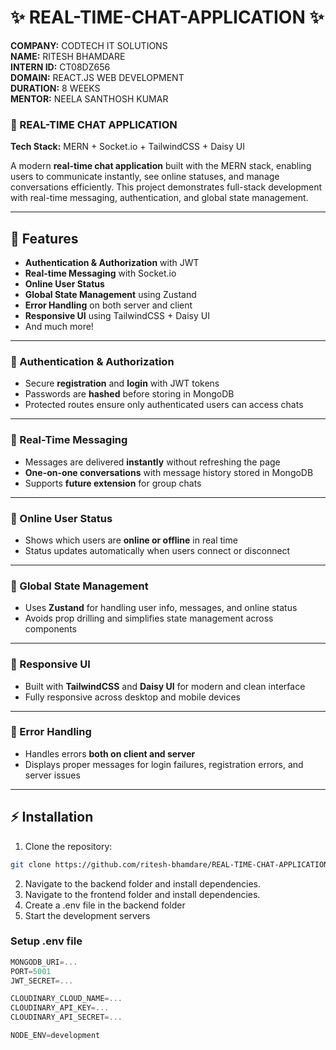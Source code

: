 # ✨ REAL-TIME-CHAT-APPLICATION ✨

**COMPANY:** CODTECH IT SOLUTIONS  
**NAME:** RITESH BHAMDARE   
**INTERN ID:** CT08DZ656  
**DOMAIN:** REACT.JS WEB DEVELOPMENT  
**DURATION:** 8 WEEKS  
**MENTOR:** NEELA SANTHOSH KUMAR  

### 🌟 REAL-TIME CHAT APPLICATION

**Tech Stack:** MERN + Socket.io + TailwindCSS + Daisy UI  

A modern **real-time chat application** built with the MERN stack, enabling users to communicate instantly, see online statuses, and manage conversations efficiently. This project demonstrates full-stack development with real-time messaging, authentication, and global state management.

---

## 🚀 Features

- **Authentication & Authorization** with JWT  
- **Real-time Messaging** with Socket.io  
- **Online User Status**  
- **Global State Management** using Zustand  
- **Error Handling** on both server and client  
- **Responsive UI** using TailwindCSS + Daisy UI  
- And much more!

---

### 🔹 Authentication & Authorization
- Secure **registration** and **login** with JWT tokens  
- Passwords are **hashed** before storing in MongoDB  
- Protected routes ensure only authenticated users can access chats  

---

### 🔹 Real-Time Messaging
- Messages are delivered **instantly** without refreshing the page  
- **One-on-one conversations** with message history stored in MongoDB  
- Supports **future extension** for group chats  

---

### 🔹 Online User Status
- Shows which users are **online or offline** in real time  
- Status updates automatically when users connect or disconnect  

---

### 🔹 Global State Management
- Uses **Zustand** for handling user info, messages, and online status  
- Avoids prop drilling and simplifies state management across components  

---

### 🔹 Responsive UI
- Built with **TailwindCSS** and **Daisy UI** for modern and clean interface  
- Fully responsive across desktop and mobile devices  

---

### 🔹 Error Handling
- Handles errors **both on client and server**  
- Displays proper messages for login failures, registration errors, and server issues  

---

## ⚡ Installation

1. Clone the repository:
```bash
git clone https://github.com/ritesh-bhamdare/REAL-TIME-CHAT-APPLICATION.git

```
2. Navigate to the backend folder and install dependencies.
3. Navigate to the frontend folder and install dependencies.
4. Create a .env file in the backend folder
5. Start the development servers

### Setup .env file

```js
MONGODB_URI=...
PORT=5001
JWT_SECRET=...

CLOUDINARY_CLOUD_NAME=...
CLOUDINARY_API_KEY=...
CLOUDINARY_API_SECRET=...

NODE_ENV=development
```


